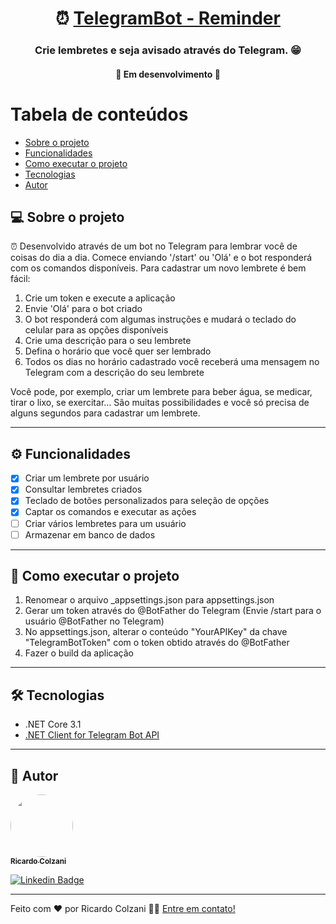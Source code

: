 <h1 align="center">
     ⏰ <a href="#" alt="media hotkeys"> TelegramBot - Reminder </a>
</h1>

<h3 align="center">
    Crie lembretes e seja avisado através do Telegram. 😁  
</h3>

<h4 align="center">
	🚧   Em desenvolvimento  🚧
</h4>

Tabela de conteúdos
=================
<!--ts-->
   * [Sobre o projeto](#-sobre-o-projeto)
   * [Funcionalidades](#-funcionalidades)
   * [Como executar o projeto](#-como-executar-o-projeto)
   * [Tecnologias](#-tecnologias)
   * [Autor](#-autor)
<!--te-->

## 💻 Sobre o projeto

⏰ Desenvolvido através de um bot no Telegram para lembrar você de coisas do dia a dia. Comece enviando '/start' ou 'Olá' e o bot responderá com os comandos disponíveis. Para cadastrar um novo lembrete é bem fácil: 
1. Crie um token e execute a aplicação
2. Envie 'Olá' para o bot criado
3. O bot responderá com algumas instruções e mudará o teclado do celular para as opções disponíveis
4. Crie uma descrição para o seu lembrete
5. Defina o horário que você quer ser lembrado
6. Todos os dias no horário cadastrado você receberá uma mensagem no Telegram com a descrição do seu lembrete

Você pode, por exemplo, criar um lembrete para beber água, se medicar, tirar o lixo, se exercitar... 
São muitas possibilidades e você só precisa de alguns segundos para cadastrar um lembrete.

---

## ⚙️ Funcionalidades

- [x] Criar um lembrete por usuário
- [x] Consultar lembretes criados
- [x] Teclado de botões personalizados para seleção de opções
- [x] Captar os comandos e executar as ações
- [ ] Criar vários lembretes para um usuário
- [ ] Armazenar em banco de dados

---

## 🚀 Como executar o projeto

1. Renomear o arquivo _appsettings.json para appsettings.json
2. Gerar um token através do @BotFather do Telegram (Envie /start para o usuário @BotFather no Telegram)
3. No appsettings.json, alterar o conteúdo "YourAPIKey" da chave "TelegramBotToken" com o token obtido através do @BotFather
4. Fazer o build da aplicação

---

## 🛠 Tecnologias

- .NET Core 3.1
- <a href="https://github.com/TelegramBots/Telegram.Bot">.NET Client for Telegram Bot API</a> 

---
## 🦸 Autor

<a href="https://www.linkedin.com/in/ricardocolzani/">
 <img style="border-radius: 50%;" src="https://avatars1.githubusercontent.com/u/6742811?s=400&u=08e0915ca288e05e885b4bde2193c5cc23d763c9&v=4" width="100px;" alt=""/>
 <br />
 <sub><b>Ricardo Colzani</b></sub></a> <a href="https://www.linkedin.com/in/ricardocolzani/" title="Ricardo Colzani Linkedin"></a>
 <br />

[![Linkedin Badge](https://img.shields.io/badge/-Ricardo-blue?style=flat-square&logo=Linkedin&logoColor=white&link=https://www.linkedin.com/in/ricardocolzani/)](https://www.linkedin.com/in/ricardocolzani/) 

---

Feito com ❤️ por Ricardo Colzani 👋🏽 [Entre em contato!](https://www.linkedin.com/in/ricardocolzani/)
